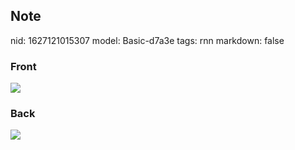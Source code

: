## Note
nid: 1627121015307
model: Basic-d7a3e
tags: rnn
markdown: false

### Front
<img src="paste-0f60f1fcb3f88fd612131488ef60318fc3d58d16.jpg">

### Back
<img src="paste-50161bfc69cffb9c5ad494059bcf30fb9f0e8d74.jpg">
